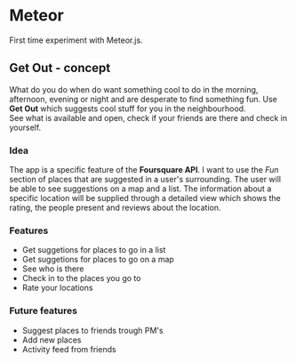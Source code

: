 # Meteor
First time experiment with Meteor.js.  
  
## Get Out - concept
What do you do when do want something cool to do in the morning, afternoon, evening or night and are desperate to find something fun. Use **Get Out** which suggests cool stuff for you in the neighbourhood.  
See what is available and open, check if your friends are there and check in yourself.  

### Idea
The app is a specific feature of the **Foursquare API**. I want to use the *Fun* section of places that are suggested in a user's surrounding. The user will be able to see suggestions on a map and a list. The information about a specific location will be supplied through a detailed view which shows the rating, the people present and reviews about the location.

### Features  
- Get suggetions for places to go in a list
- Get suggetions for places to go on a map
- See who is there  
- Check in to the places you go to  
- Rate your locations  

### Future features  
- Suggest places to friends trough PM's  
- Add new places  
- Activity feed from friends
